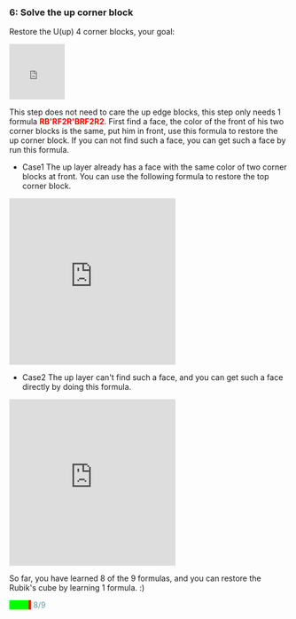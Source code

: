 ### 6: Solve the up corner block
Restore the U(up) 4 corner blocks, your goal:
<iframe src="https://fy-create.github.io/Cube/tools/browser/cube.html?para={screenRatio:1.0,corner:12345678,edge:1234567890AB,center:123456,edgeValidFace:{1:U,2:U,3:U,4:U}}
" width="100px" height="100px" frameborder="0" scrolling="no"></iframe>


This step does not need to care the up edge blocks, this step only needs 1 formula <span style="color: red;">**RB'RF2R'BRF2R2**</span>. First find a face, the color of the front of his two corner blocks is the same, put him in front, use this formula to restore the up corner block. If you can not find such a face, you can get such a face by run this formula.


- Case1 The up layer already has a face with the same color of two corner blocks at front. You can use the following formula to restore the top corner block.
<iframe src="https://fy-create.github.io/Cube/tools/browser/cube.html?para={screenRatio:1.5,eye:true,corner:12345678,edge:1234567890AB,center:123456,edgeValidFace:{1:U,2:U,3:U,4:U},cornerDirAndPath:34,formula:RB'RF2R'BRF2R2}" width="300px" height="300px" frameborder="0" scrolling="no"></iframe>

-  Case2 The up layer can't find such a face, and you can get such a face directly by doing this formula.
<iframe src="https://fy-create.github.io/Cube/tools/browser/cube.html?para={screenRatio:1.5,eye:true,corner:12345678,edge:1234567890AB,center:123456,edgeValidFace:{1:U,2:U,3:U,4:U},cornerDirAndPath:4323,formula:RB'RF2R'BRF2R2}" width="300px" height="300px" frameborder="0" scrolling="no"></iframe>


So far, you have learned 8 of the 9 formulas, and you can restore the Rubik's cube by learning 1 formula. :)
<p style="color: #5e9ca0;"><span style="background-color: #ff0000;"><span style="background-color: #00ff00;">&nbsp; &nbsp;&nbsp;&nbsp;&nbsp;&nbsp;&nbsp;&nbsp;</span>&nbsp</span> 8/9</p>
